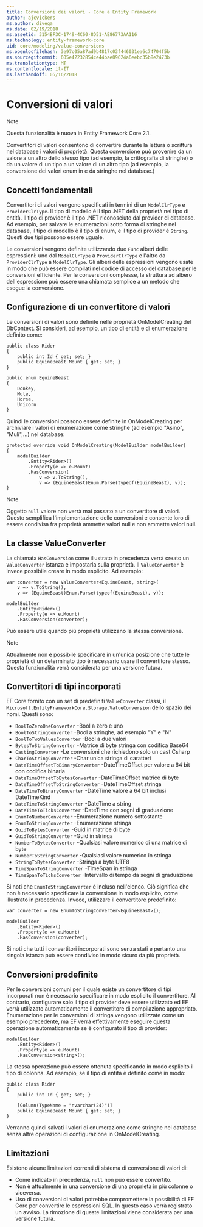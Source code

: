 ```yaml
---
title: Conversioni dei valori - Core a Entity Framework
author: ajcvickers
ms.author: divega
ms.date: 02/19/2018
ms.assetid: 3154BF3C-1749-4C60-8D51-AE86773AA116
ms.technology: entity-framework-core
uid: core/modeling/value-conversions
ms.openlocfilehash: 3e97c05a87ad9b4817c03f446031ea6c74704f5b
ms.sourcegitcommit: 605e42232854ce44bae09624a6eebc35b8e2473b
ms.translationtype: MT
ms.contentlocale: it-IT
ms.lasthandoff: 05/16/2018
---
```

# <a name="value-conversions"></a>Conversioni di valori

> [!NOTE]  
> Questa funzionalità è nuova in Entity Framework Core 2.1.

Convertitori di valori consentono di convertire durante la lettura o scrittura nel database i valori di proprietà. Questa conversione può provenire da un valore a un altro dello stesso tipo (ad esempio, la crittografia di stringhe) o da un valore di un tipo a un valore di un altro tipo (ad esempio, la conversione dei valori enum in e da stringhe nel database.)

## <a name="fundamentals"></a>Concetti fondamentali

Convertitori di valori vengono specificati in termini di un `ModelClrType` e `ProviderClrType`. Il tipo di modello è il tipo .NET della proprietà nel tipo di entità. Il tipo di provider è il tipo .NET riconosciuto dal provider di database. Ad esempio, per salvare le enumerazioni sotto forma di stringhe nel database, il tipo di modello è il tipo di enum, e il tipo di provider è `String`. Questi due tipi possono essere uguale.

Le conversioni vengono definite utilizzando due `Func` alberi delle espressioni: uno dal `ModelClrType` a `ProviderClrType` e l'altro da `ProviderClrType` a `ModelClrType`. Gli alberi delle espressioni vengono usate in modo che può essere compilati nel codice di accesso del database per le conversioni efficiente. Per le conversioni complesse, la struttura ad albero dell'espressione può essere una chiamata semplice a un metodo che esegue la conversione.

## <a name="configuring-a-value-converter"></a>Configurazione di un convertitore di valori

Le conversioni di valori sono definite nelle proprietà OnModelCreating del DbContext. Si consideri, ad esempio, un tipo di entità e di enumerazione definito come:
```Csharp
public class Rider
{
    public int Id { get; set; }
    public EquineBeast Mount { get; set; }
}

public enum EquineBeast
{
    Donkey,
    Mule,
    Horse,
    Unicorn
}
```
Quindi le conversioni possono essere definite in OnModelCreating per archiviare i valori di enumerazione come stringhe (ad esempio "Asino", "Muli",...) nel database:
```Csharp
protected override void OnModelCreating(ModelBuilder modelBuilder)
{
    modelBuilder
        .Entity<Rider>()
        .Property(e => e.Mount)
        .HasConversion(
            v => v.ToString(),
            v => (EquineBeast)Enum.Parse(typeof(EquineBeast), v));
}
```
> [!NOTE]  
> Oggetto `null` valore non verrà mai passato a un convertitore di valori. Questo semplifica l'implementazione delle conversioni e consente loro di essere condivisa fra proprietà ammette valori null e non ammette valori null.

## <a name="the-valueconverter-class"></a>La classe ValueConverter

La chiamata `HasConversion` come illustrato in precedenza verrà creato un `ValueConverter` istanza e impostarla sulla proprietà. Il `ValueConverter` è invece possibile creare in modo esplicito. Ad esempio:
```Csharp
var converter = new ValueConverter<EquineBeast, string>(
    v => v.ToString(),
    v => (EquineBeast)Enum.Parse(typeof(EquineBeast), v));

modelBuilder
    .Entity<Rider>()
    .Property(e => e.Mount)
    .HasConversion(converter);
```
Può essere utile quando più proprietà utilizzano la stessa conversione.

> [!NOTE]  
> Attualmente non è possibile specificare in un'unica posizione che tutte le proprietà di un determinato tipo è necessario usare il convertitore stesso. Questa funzionalità verrà considerata per una versione futura.

## <a name="built-in-converters"></a>Convertitori di tipi incorporati

EF Core fornito con un set di predefiniti `ValueConverter` classi, il `Microsoft.EntityFrameworkCore.Storage.ValueConversion` dello spazio dei nomi. Questi sono:
* `BoolToZeroOneConverter` -Bool a zero e uno
* `BoolToStringConverter` -Bool a stringhe, ad esempio "Y" e "N"
* `BoolToTwoValuesConverter` -Bool a due valori
* `BytesToStringConverter` -Matrice di byte stringa con codifica Base64
* `CastingConverter` -Le conversioni che richiedono solo un cast Csharp
* `CharToStringConverter` -Char unica stringa di caratteri
* `DateTimeOffsetToBinaryConverter` -DateTimeOffset per valore a 64 bit con codifica binaria
* `DateTimeOffsetToBytesConverter` -DateTimeOffset matrice di byte
* `DateTimeOffsetToStringConverter` -DateTimeOffset stringa
* `DateTimeToBinaryConverter` -DateTime valore a 64 bit inclusi DateTimeKind
* `DateTimeToStringConverter` -DateTime a string
* `DateTimeToTicksConverter` -DateTime con segni di graduazione
* `EnumToNumberConverter` -Enumerazione numero sottostante
* `EnumToStringConverter` -Enumerazione stringa
* `GuidToBytesConverter` -Guid in matrice di byte
* `GuidToStringConverter` -Guid in stringa
* `NumberToBytesConverter` -Qualsiasi valore numerico di una matrice di byte
* `NumberToStringConverter` -Qualsiasi valore numerico in stringa
* `StringToBytesConverter` -Stringa a byte UTF8
* `TimeSpanToStringConverter` -TimeSpan in stringa
* `TimeSpanToTicksConverter` -Intervallo di tempo da segni di graduazione

Si noti che `EnumToStringConverter` è incluso nell'elenco. Ciò significa che non è necessario specificare la conversione in modo esplicito, come illustrato in precedenza. Invece, utilizzare il convertitore predefinito:
```Csharp
var converter = new EnumToStringConverter<EquineBeast>();

modelBuilder
    .Entity<Rider>()
    .Property(e => e.Mount)
    .HasConversion(converter);
```
Si noti che tutti i convertitori incorporati sono senza stati e pertanto una singola istanza può essere condiviso in modo sicuro da più proprietà.

## <a name="pre-defined-conversions"></a>Conversioni predefinite

Per le conversioni comuni per il quale esiste un convertitore di tipi incorporati non è necessario specificare in modo esplicito il convertitore. Al contrario, configurare solo il tipo di provider deve essere utilizzato ed EF verrà utilizzato automaticamente il convertitore di compilazione appropriato. Enumerazione per le conversioni di stringa vengono utilizzate come un esempio precedente, ma EF verrà effettivamente eseguire questa operazione automaticamente se è configurato il tipo di provider:
```Csharp
modelBuilder
    .Entity<Rider>()
    .Property(e => e.Mount)
    .HasConversion<string>();
```
La stessa operazione può essere ottenuta specificando in modo esplicito il tipo di colonna. Ad esempio, se il tipo di entità è definito come in modo:
```Csharp
public class Rider
{
    public int Id { get; set; }

    [Column(TypeName = "nvarchar(24)")]
    public EquineBeast Mount { get; set; }
}
```
Verranno quindi salvati i valori di enumerazione come stringhe nel database senza altre operazioni di configurazione in OnModelCreating.

## <a name="limitations"></a>Limitazioni

Esistono alcune limitazioni correnti di sistema di conversione di valori di:
* Come indicato in precedenza, `null` non può essere convertito.
* Non è attualmente in una conversione di una proprietà in più colonne o viceversa.
* Uso di conversioni di valori potrebbe compromettere la possibilità di EF Core per convertire le espressioni SQL. In questo caso verrà registrato un avviso.
La rimozione di queste limitazioni viene considerata per una versione futura.
